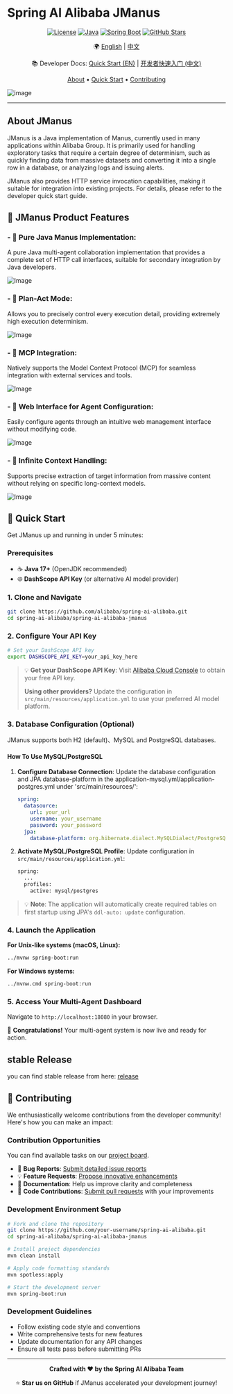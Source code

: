 # Spring AI Alibaba JManus

<div align="center">

[![License](https://img.shields.io/badge/license-Apache%202-blue.svg)](LICENSE)
[![Java](https://img.shields.io/badge/Java-17+-orange.svg)](https://openjdk.java.net/)
[![Spring Boot](https://img.shields.io/badge/Spring%20Boot-3.x-green.svg)](https://spring.io/projects/spring-boot)
[![GitHub Stars](https://img.shields.io/github/stars/alibaba/spring-ai-alibaba.svg)](https://github.com/alibaba/spring-ai-alibaba/stargazers)

🌍 [English](./README.md) | [中文](./README-zh.md)

📚 Developer Docs: [Quick Start (EN)](./README-dev-en.md) | [开发者快速入门 (中文)](./README-dev.md)

[About](#-about) • [Quick Start](#-quick-start) • [Contributing](#-contributing)

</div>

![image](https://github.com/user-attachments/assets/07feeb29-c410-4f56-89bf-532210bc1b63)

---

##  About JManus

JManus is a Java implementation of Manus, currently used in many applications within Alibaba Group. It is primarily used for handling exploratory tasks that require a certain degree of determinism, such as quickly finding data from massive datasets and converting it into a single row in a database, or analyzing logs and issuing alerts.

JManus also provides HTTP service invocation capabilities, making it suitable for integration into existing projects. For details, please refer to the developer quick start guide.

## 🎯 JManus Product Features

### - 🤖 **Pure Java Manus Implementation**: 

A pure Java multi-agent collaboration implementation that provides a complete set of HTTP call interfaces, suitable for secondary integration by Java developers.

![Image](https://github.com/user-attachments/assets/3d98c1c6-aabb-45a2-b192-7b687093a1ee)

### - 🎯 **Plan-Act Mode**: 

Allows you to precisely control every execution detail, providing extremely high execution determinism.

![Image](https://github.com/user-attachments/assets/a689791f-adf5-44b6-9ea6-151f557a26d4)

### - 🔗 **MCP Integration**:

 Natively supports the Model Context Protocol (MCP) for seamless integration with external services and tools.

![Image](https://github.com/user-attachments/assets/2d3f833f-ba45-42b6-8e1b-f3e9cfd40212)

### - 📜 **Web Interface for Agent Configuration**:

 Easily configure agents through an intuitive web management interface without modifying code.

![Image](https://github.com/user-attachments/assets/bb25f778-f8c3-46da-9da3-6f7ea2f0917d)

### - 🌊 **Infinite Context Handling**: 

Supports precise extraction of target information from massive content without relying on specific long-context models.

![Image](https://github.com/user-attachments/assets/a0245658-fbb7-41dc-989f-86574592f188)


## 🚀 Quick Start

Get JManus up and running in under 5 minutes:

### Prerequisites

- ☕ **Java 17+** (OpenJDK recommended)
- 🌐 **DashScope API Key** (or alternative AI model provider)

### 1. Clone and Navigate

```bash
git clone https://github.com/alibaba/spring-ai-alibaba.git
cd spring-ai-alibaba/spring-ai-alibaba-jmanus
```

### 2. Configure Your API Key

```bash
# Set your DashScope API key
export DASHSCOPE_API_KEY=your_api_key_here
```

> 💡 **Get your DashScope API Key**: Visit [Alibaba Cloud Console](https://bailian.console.aliyun.com/?tab=model#/api-key) to obtain your free API key.
> 
> **Using other providers?** Update the configuration in `src/main/resources/application.yml` to use your preferred AI model platform.


### 3. Database Configuration (Optional)

JManus supports both H2 (default)、MySQL and PostgreSQL databases. 

#### How To Use MySQL/PostgreSQL

1. **Configure Database Connection**:
   Update the database configuration and JPA database-platform in the application-mysql.yml/application-postgres.yml under 'src/main/resources/':

   ```yaml
   spring:
     datasource:
       url: your_url
       username: your_username
       password: your_password
     jpa:
       database-platform: org.hibernate.dialect.MySQLDialect/PostgreSQLDialect
   ```

3. **Activate MySQL/PostgreSQL Profile**:
   Update configuration in `src/main/resources/application.yml`:

   ```bash
   spring:
     ...
     profiles:
       active: mysql/postgres  
   ```

> 💡 **Note**: The application will automatically create required tables on first startup using JPA's `ddl-auto: update` configuration.

### 4. Launch the Application

**For Unix-like systems (macOS, Linux):**
```bash
../mvnw spring-boot:run
```

**For Windows systems:**
```bash
../mvnw.cmd spring-boot:run
```

### 5. Access Your Multi-Agent Dashboard

Navigate to `http://localhost:18080` in your browser.

🎉 **Congratulations!** Your multi-agent system is now live and ready for action.



## stable Release

you can find stable release from here:
[release](https://github.com/rainerWJY/Java-Open-Manus/releases)


## 🤝 Contributing

We enthusiastically welcome contributions from the developer community! Here's how you can make an impact:

### Contribution Opportunities

You can find available tasks on our [project board](https://github.com/orgs/alibaba/projects/24).

- 🐛 **Bug Reports**: [Submit detailed issue reports](https://github.com/alibaba/spring-ai-alibaba/issues)
- 💡 **Feature Requests**: [Propose innovative enhancements](https://github.com/alibaba/spring-ai-alibaba/issues)
- 📝 **Documentation**: Help us improve clarity and completeness
- 🔧 **Code Contributions**: [Submit pull requests](https://github.com/alibaba/spring-ai-alibaba/pulls) with your improvements

### Development Environment Setup

```bash
# Fork and clone the repository
git clone https://github.com/your-username/spring-ai-alibaba.git
cd spring-ai-alibaba/spring-ai-alibaba-jmanus

# Install project dependencies
mvn clean install

# Apply code formatting standards
mvn spotless:apply

# Start the development server
mvn spring-boot:run
```

### Development Guidelines

- Follow existing code style and conventions
- Write comprehensive tests for new features
- Update documentation for any API changes
- Ensure all tests pass before submitting PRs

---

<div align="center">

**Crafted with ❤️ by the Spring AI Alibaba Team**

⭐ **Star us on GitHub** if JManus accelerated your development journey!

</div>
